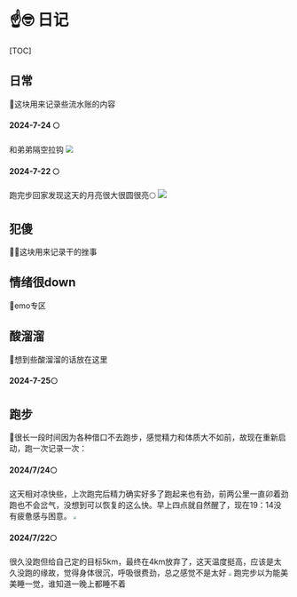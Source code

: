 # ☝️🤓 日记

[TOC]

## 日常
🎰这块用来记录些流水账的内容

#### 2024-7-24 🌕
和弟弟隔空拉钩
<img src="https://pic.imgdb.cn/item/66a1bd6bd9c307b7e9f5eb57.png" style="zoom: 80%"   />

#### 2024-7-22 🌕
跑完步回家发现这天的月亮很大很圆很亮🌕
<img src="https://pic.imgdb.cn/item/66a1bd07d9c307b7e9f596e0.png"   />


## 犯傻
😶‍🌫️这块用来记录干的挫事


## 情绪很down
🤬emo专区


## 酸溜溜
🤢想到些酸溜溜的话放在这里

#### 2024-7-25🌕


## 跑步

👣很长一段时间因为各种借口不去跑步，感觉精力和体质大不如前，故现在重新启动，跑一次记录一次：

#### **2024/7/24🌕**
这天相对凉快些，上次跑完后精力确实好多了跑起来也有劲，前两公里一直卯着劲跑也不会岔气，没想到可以恢复的这么快。早上四点就自然醒了，现在19：14没有疲惫感与困意。
<img src="https://pic.imgdb.cn/item/66a1b91bd9c307b7e9f258c7.jpg"  style="zoom: 33%;" />

#### **2024/7/22🌕**
很久没跑但给自己定的目标5km，最终在4km放弃了，这天温度挺高，应该是太久没跑的缘故，觉得身体很沉，呼吸很费劲，总之感觉不是太好
<img src="https://pic.imgdb.cn/item/66a1b65ed9c307b7e9f02cce.jpg"  style="zoom: 33%;" />
跑完步以为能美美睡一觉，谁知道一晚上都睡不着
